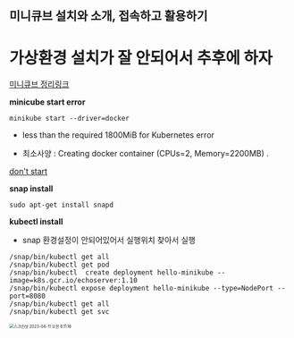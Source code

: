 ## 미니큐브 설치와 소개, 접속하고 활용하기



# 가상환경 설치가 잘 안되어서 추후에 하자





[미니큐브 정리링크](https://blog.naver.com/isc0304/221879359568)



**minicube start error**

~~~
minikube start --driver=docker
~~~

- less than the required 1800MiB for Kubernetes error

- 최소사양 : Creating docker container (CPUs=2, Memory=2200MB) .

[don't start](https://github.com/kubernetes/minikube/issues/10538)





**snap install**

~~~
sudo apt-get install snapd
~~~



**kubectl install**

- snap 환경설정이 안되어있어서 실행위치 찾아서 실행

~~~
/snap/bin/kubectl get all
/snap/bin/kubectl get pod
/snap/bin/kubectl  create deployment hello-minikube --image=k8s.gcr.io/echoserver:1.10
/snap/bin/kubectl expose deployment hello-minikube --type=NodePort --port=8080
/snap/bin/kubectl get all
/snap/bin/kubectl get svc
~~~



<img src="/Users/staek/Library/Application Support/typora-user-images/스크린샷 2023-04-11 오전 8.11.16.png" alt="스크린샷 2023-04-11 오전 8.11.16" style="zoom:50%;" />





